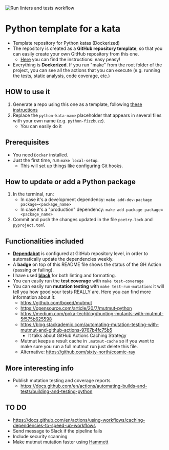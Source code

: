 ![Run linters and tests workflow](https://github.com/islomar/python-kata-template/actions/workflows/run-linters-and-tests.yml/badge.svg)

# Python template for a kata

- Template repository for Python katas (Dockerized)
- The repository is created as a **GitHub repository template**, so that you can easily create your own GitHub repository from this one.
  - [Here](https://docs.github.com/en/repositories/creating-and-managing-repositories/creating-a-repository-from-a-template#creating-a-repository-from-a-template) you can find the instructions: easy peasy!
- Everything is **Dockerized**. If you run "make" from the root folder of the project, you can see all the actions that you can execute (e.g. running the tests, static analysis, code coverage, etc.)

## HOW to use it
1. Generate a repo using this one as a template, following [these instructions](https://docs.github.com/en/repositories/creating-and-managing-repositories/creating-a-repository-from-a-template#creating-a-repository-from-a-template)
2. Replace the `python-kata-name` placeholder that appears in several files with your own name (e.g. `python-fizzbuzz`). 
   - You can easily do it

## Prerequisites
- You need `Docker` installed.
- Just the first time, run `make local-setup`.
    - This will set up things like configuring Git hooks.

## How to update or add a Python package
  1. In the terminal, run:
     - In case it's a development dependency: `make add-dev-package package=<package_name>` 
     - In case it's a "production" dependency: `make add-package package=<package_name>`
  2. Commit and push the changes updated in the file `poetry.lock` and `pyproject.toml`

## Functionalities included
- [**Dependabot**](https://docs.github.com/code-security/dependabot/dependabot-version-updates/configuration-options-for-the-dependabot.yml-file) is configured at GitHub repository level, in order to automatically update the dependencies weekly.
- A **badge** on top of this README file shows the status of the GH Action (passing or failing).
- I have used [**black**](https://github.com/psf/black) for both linting and formatting.
- You can easily run the **test coverage** with `make test-coverage`
- You can easily run **mutation testing** with `make test-run-mutation`: it will tell you how good your tests REALLY are. Here you can find more information about it:
  - https://github.com/boxed/mutmut
  - https://opensource.com/article/20/7/mutmut-python
  - https://medium.com/poka-techblog/hunting-mutants-with-mutmut-5f575b625598
  - https://blog.stackademic.com/automating-mutation-testing-with-mutmut-and-github-actions-9767b4fc75b5
    - It talks about GitHub Actions Caching Strategy
  - Mutmut keeps a result cache in `.mutmut-cache` so if you want to make sure you run a full mutmut run just delete this file.
  - Alternative: https://github.com/sixty-north/cosmic-ray

## More interesting info
- Publish mutation testing and coverage reports
  - https://docs.github.com/en/actions/automating-builds-and-tests/building-and-testing-python

## TO DO
- https://docs.github.com/en/actions/using-workflows/caching-dependencies-to-speed-up-workflows
- Send message to Slack if the pipeline fails
- Include security scanning
- Make mutmut mutation faster using [Hammett](https://github.com/boxed/hammett)
